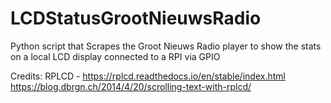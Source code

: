 # LCDStatusGrootNieuwsRadio
Python script that Scrapes the Groot Nieuws Radio player to show the stats on a local LCD display connected to a RPI via GPIO

Credits: 
RPLCD - https://rplcd.readthedocs.io/en/stable/index.html
https://blog.dbrgn.ch/2014/4/20/scrolling-text-with-rplcd/
